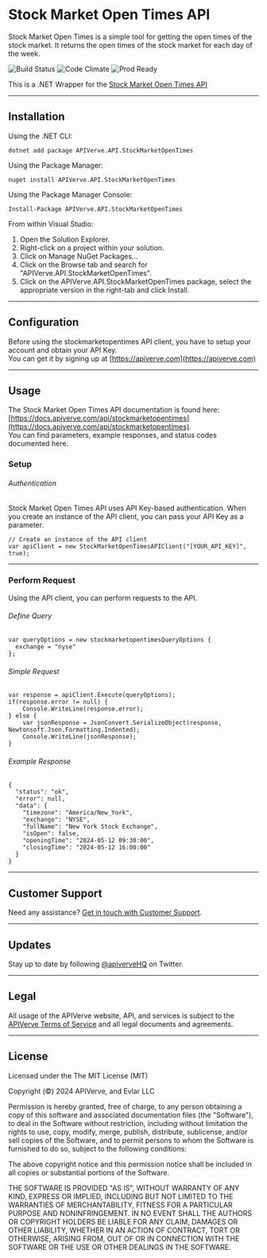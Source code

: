 Stock Market Open Times API
============

Stock Market Open Times is a simple tool for getting the open times of the stock market. It returns the open times of the stock market for each day of the week.

![Build Status](https://img.shields.io/badge/build-passing-green)
![Code Climate](https://img.shields.io/badge/maintainability-B-purple)
![Prod Ready](https://img.shields.io/badge/production-ready-blue)

This is a .NET Wrapper for the [Stock Market Open Times API](https://apiverve.com/marketplace/api/stockmarketopentimes)

---

## Installation

Using the .NET CLI:
```
dotnet add package APIVerve.API.StockMarketOpenTimes
```

Using the Package Manager:
```
nuget install APIVerve.API.StockMarketOpenTimes
```

Using the Package Manager Console:
```
Install-Package APIVerve.API.StockMarketOpenTimes
```

From within Visual Studio:

1. Open the Solution Explorer.
2. Right-click on a project within your solution.
3. Click on Manage NuGet Packages...
4. Click on the Browse tab and search for "APIVerve.API.StockMarketOpenTimes".
5. Click on the APIVerve.API.StockMarketOpenTimes package, select the appropriate version in the right-tab and click Install.


---

## Configuration

Before using the stockmarketopentimes API client, you have to setup your account and obtain your API Key.  
You can get it by signing up at [https://apiverve.com](https://apiverve.com)

---

## Usage

The Stock Market Open Times API documentation is found here: [https://docs.apiverve.com/api/stockmarketopentimes](https://docs.apiverve.com/api/stockmarketopentimes).  
You can find parameters, example responses, and status codes documented here.

### Setup

###### Authentication
Stock Market Open Times API uses API Key-based authentication. When you create an instance of the API client, you can pass your API Key as a parameter.

```
// Create an instance of the API client
var apiClient = new StockMarketOpenTimesAPIClient("[YOUR_API_KEY]", true);
```

---


### Perform Request
Using the API client, you can perform requests to the API.

###### Define Query

```
var queryOptions = new stockmarketopentimesQueryOptions {
  exchange = "nyse"
};
```

###### Simple Request

```
var response = apiClient.Execute(queryOptions);
if(response.error != null) {
	Console.WriteLine(response.error);
} else {
    var jsonResponse = JsonConvert.SerializeObject(response, Newtonsoft.Json.Formatting.Indented);
    Console.WriteLine(jsonResponse);
}
```

###### Example Response

```
{
  "status": "ok",
  "error": null,
  "data": {
    "timezone": "America/New_York",
    "exchange": "NYSE",
    "fullName": "New York Stock Exchange",
    "isOpen": false,
    "openingTime": "2024-05-12 09:30:00",
    "closingTime": "2024-05-12 16:00:00"
  }
}
```

---

## Customer Support

Need any assistance? [Get in touch with Customer Support](https://apiverve.com/contact).

---

## Updates
Stay up to date by following [@apiverveHQ](https://twitter.com/apiverveHQ) on Twitter.

---

## Legal

All usage of the APIVerve website, API, and services is subject to the [APIVerve Terms of Service](https://apiverve.com/terms) and all legal documents and agreements.

---

## License
Licensed under the The MIT License (MIT)

Copyright (&copy;) 2024 APIVerve, and Evlar LLC

Permission is hereby granted, free of charge, to any person obtaining a copy of this software and associated documentation files (the "Software"), to deal in the Software without restriction, including without limitation the rights to use, copy, modify, merge, publish, distribute, sublicense, and/or sell copies of the Software, and to permit persons to whom the Software is furnished to do so, subject to the following conditions:

The above copyright notice and this permission notice shall be included in all copies or substantial portions of the Software.

THE SOFTWARE IS PROVIDED "AS IS", WITHOUT WARRANTY OF ANY KIND, EXPRESS OR IMPLIED, INCLUDING BUT NOT LIMITED TO THE WARRANTIES OF MERCHANTABILITY, FITNESS FOR A PARTICULAR PURPOSE AND NONINFRINGEMENT. IN NO EVENT SHALL THE AUTHORS OR COPYRIGHT HOLDERS BE LIABLE FOR ANY CLAIM, DAMAGES OR OTHER LIABILITY, WHETHER IN AN ACTION OF CONTRACT, TORT OR OTHERWISE, ARISING FROM, OUT OF OR IN CONNECTION WITH THE SOFTWARE OR THE USE OR OTHER DEALINGS IN THE SOFTWARE.